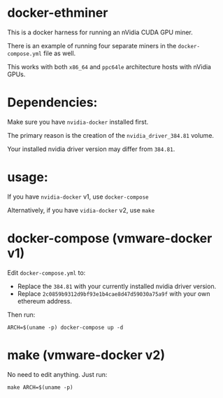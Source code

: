 # docker-ethminer

This is a docker harness for running an nVidia CUDA GPU miner.

There is an example of running four separate miners in the `docker-compose.yml` file as well.

This works with both `x86_64` and `ppc64le` architecture hosts with nVidia GPUs.

# Dependencies:

Make sure you have `nvidia-docker` installed first.

The primary reason is the creation of the `nvidia_driver_384.81` volume.

Your installed nvidia driver version may differ from `384.81`.

# usage:

If you have `nvidia-docker` v1, use `docker-compose`

Alternatively, if you have `vidia-docker` v2, use `make`

# docker-compose (vmware-docker v1)

Edit `docker-compose.yml` to:

- Replace the `384.81` with your currently installed nvidia driver version.
- Replace `2c0859b9312d9bf93e1b4cae8d47d59030a75a9f` with your own ethereum address.

Then run:

    ARCH=$(uname -p) docker-compose up -d

# make (vmware-docker v2)

No need to edit anything. Just run:

    make ARCH=$(uname -p)



